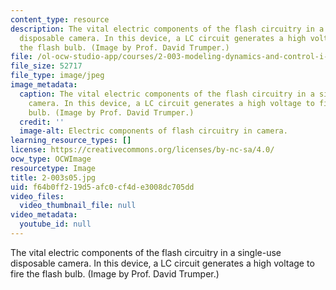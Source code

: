 ```yaml
---
content_type: resource
description: The vital electric components of the flash circuitry in a single-use
  disposable camera. In this device, a LC circuit generates a high voltage to fire
  the flash bulb. (Image by Prof. David Trumper.)
file: /ol-ocw-studio-app/courses/2-003-modeling-dynamics-and-control-i-spring-2005/f64b0ff219d5afc0cf4de3008dc705dd_2-003s05.jpg
file_size: 52717
file_type: image/jpeg
image_metadata:
  caption: The vital electric components of the flash circuitry in a single-use disposable
    camera. In this device, a LC circuit generates a high voltage to fire the flash
    bulb. (Image by Prof. David Trumper.)
  credit: ''
  image-alt: Electric components of flash circuitry in camera.
learning_resource_types: []
license: https://creativecommons.org/licenses/by-nc-sa/4.0/
ocw_type: OCWImage
resourcetype: Image
title: 2-003s05.jpg
uid: f64b0ff2-19d5-afc0-cf4d-e3008dc705dd
video_files:
  video_thumbnail_file: null
video_metadata:
  youtube_id: null
---
```

The vital electric components of the flash circuitry in a single-use disposable camera. In this device, a LC circuit generates a high voltage to fire the flash bulb. (Image by Prof. David Trumper.)